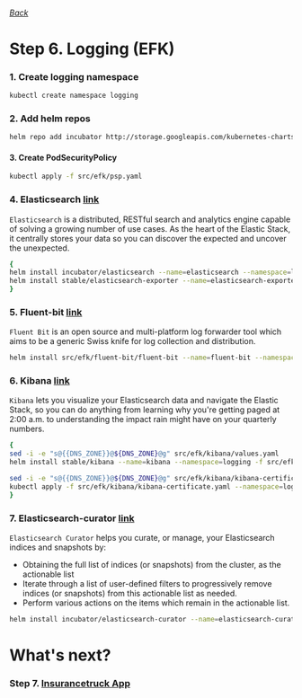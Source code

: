 ###### [Back](http://54.152.51.78:10080/ironjab/it-k8s/src/master/docs/step5.md)

# Step 6. Logging (EFK)

### 1. Create logging namespace
```sh
kubectl create namespace logging
```

### 2. Add helm repos
```sh
helm repo add incubator http://storage.googleapis.com/kubernetes-charts-incubator
```

#### 3. Create PodSecurityPolicy
```sh
kubectl apply -f src/efk/psp.yaml
```

### 4. Elasticsearch [link](https://www.elastic.co/products/elasticsearch)
`Elasticsearch` is a distributed, RESTful search and analytics engine capable of solving a growing number of use cases. As the heart of the Elastic Stack, it centrally stores your data so you can discover the expected and uncover the unexpected.

```sh
{
helm install incubator/elasticsearch --name=elasticsearch --namespace=logging -f src/efk/elasticsearch/values.yaml
helm install stable/elasticsearch-exporter --name=elasticsearch-exporter --namespace=logging -f src/efk/elasticsearch-exporter/values.yaml
}
```

### 5. Fluent-bit [link](https://docs.fluentbit.io/manual/about)
`Fluent Bit` is an open source and multi-platform log forwarder tool which aims to be a generic Swiss knife for log collection and distribution.

```sh
helm install src/efk/fluent-bit/fluent-bit --name=fluent-bit --namespace=logging -f src/efk/fluent-bit/values.yaml
```

### 6. Kibana [link](https://www.elastic.co/products/kibana)
`Kibana` lets you visualize your Elasticsearch data and navigate the Elastic Stack, so you can do anything from learning why you're getting paged at 2:00 a.m. to understanding the impact rain might have on your quarterly numbers.

```sh
{
sed -i -e "s@{{DNS_ZONE}}@${DNS_ZONE}@g" src/efk/kibana/values.yaml
helm install stable/kibana --name=kibana --namespace=logging -f src/efk/kibana/values.yaml

sed -i -e "s@{{DNS_ZONE}}@${DNS_ZONE}@g" src/efk/kibana/kibana-certificate.yaml
kubectl apply -f src/efk/kibana/kibana-certificate.yaml --namespace=logging
}
```

### 7. Elasticsearch-curator [link](https://www.elastic.co/guide/en/elasticsearch/client/curator/current/about.html)
`Elasticsearch Curator` helps you curate, or manage, your Elasticsearch indices and snapshots by:
* Obtaining the full list of indices (or snapshots) from the cluster, as the actionable list
*   Iterate through a list of user-defined filters to progressively remove indices (or snapshots) from this actionable list as needed.
*   Perform various actions on the items which remain in the actionable list.

```sh
helm install incubator/elasticsearch-curator --name=elasticsearch-curator --namespace=logging -f src/efk/elasticsearch-curator/values.yaml
```

# What's next?

### Step 7. [Insurancetruck App](http://54.152.51.78:10080/ironjab/it-k8s/src/master/docs/step7.md)
